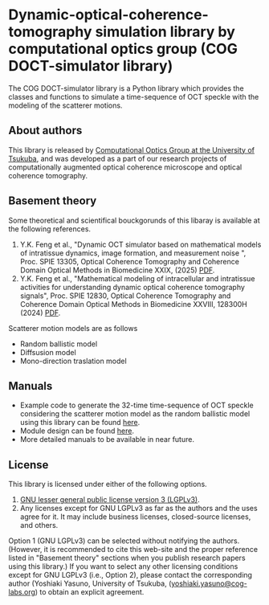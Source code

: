 # Dynamic-optical-coherence-tomography simulation library by computational optics group (COG DOCT-simulator library) 


The COG DOCT-simulator library is a Python library which provides the classes and functions to simulate a time-sequence of OCT speckle with the modeling of the scatterer motions.

About authors
--------------
This library is released by [Computational Optics Group at the University of Tsukuba](https://cog-news.blogspot.com/), and was developed as a part of our research projects of computationally augmented optical coherence microscope and optical coherence tomography.

Basement theory
---------------------------
Some theoretical and scientifical bouckgorunds of this libaray is available at the following references.
1. Y.K. Feng et al., "Dynamic OCT simulator based on mathematical models of intratissue dynamics, image formation, and measurement noise
", Proc. SPIE 13305, Optical Coherence Tomography and Coherence Domain Optical Methods in Biomedicine XXIX, (2025) [PDF](documents\SPIE_Proceeding_2025.pdf).
2. Y.K. Feng et al., "Mathematical modeling of intracellular and intratissue activities for understanding dynamic optical coherence tomography signals", Proc. SPIE 12830, Optical Coherence Tomography and Coherence Domain Optical Methods in Biomedicine XXVIII, 128300H (2024) [PDF](documents\SPIE_Proceeding_2024.pdf).

Scatterer motion models are as follows
- Random ballistic model  
- Diffsusion model  
- Mono-direction traslation model

Manuals
------------------------
- Example code to generate the 32-time time-sequence of OCT speckle considering the scatterer motion model as the random ballistic model using this library can be found [here](example.py).
- Module design can be found [here](documents\Module_design.docx).
- More detailed manuals to be available in near future.

License
-----------------------
This library is licensed under either of the following options.
1. [GNU lesser general public license version 3 (LGPLv3)](LICENSE_GnuLGPLv3.md).
2. Any licenses except for GNU LGPLv3 as far as the authors and the uses agree for it. It may include business licenses, closed-source licenses, and others. 
 
Option 1 (GNU LGPLv3) can be selected without notifying the authors. (However, it is recommended to cite this web-site and the proper reference listed in "Basement theory" sections when you publish research papers using this library.)
If you want to select any other licensing conditions except for GNU LGPLv3 (i.e., Option 2), please contact the corresponding author (Yoshiaki Yasuno, University of Tsukuba, (<yoshiaki.yasuno@cog-labs.org>) to obtain an explicit agreement.
